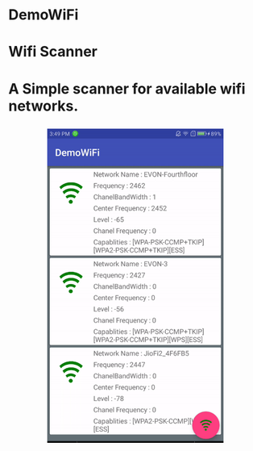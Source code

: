 # DemoWiFi
<h1>Wifi Scanner<h1>
A Simple scanner for available wifi networks.

<br/>

<p align="center">
  <img src="https://raw.githubusercontent.com/amitrai98/DemoWiFi/master/wifiapp.gif?raw=true" width="350"/>
</p>
